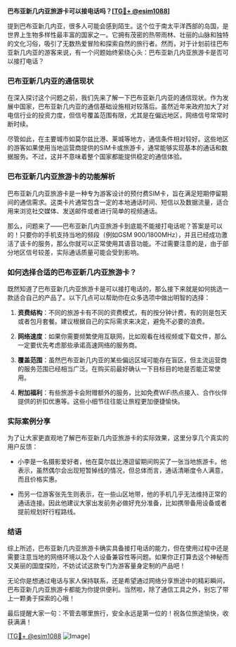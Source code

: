 **巴布亚新几内亚旅游卡可以接电话吗？[[TG💪+ @esim1088](https://t.me/s/esim1088)]**

提到巴布亚新几内亚，很多人可能会感到陌生。这个位于南太平洋西部的岛国，是世界上生物多样性最丰富的国家之一。它拥有茂密的热带雨林、壮丽的山脉和独特的文化习俗，吸引了无数热爱冒险和探索自然的旅行者。然而，对于计划前往巴布亚新几内亚的游客来说，有一个问题始终萦绕心头：巴布亚新几内亚旅游卡是否可以接打电话？

### 巴布亚新几内亚的通信现状

在深入探讨这个问题之前，我们先来了解一下巴布亚新几内亚的通信现状。作为发展中国家，巴布亚新几内亚的通信基础设施相对较落后。虽然近年来政府加大了对电信行业的投资力度，但信号覆盖范围有限，尤其是在偏远地区，网络信号常常时断时续。

尽管如此，在主要城市如莫尔兹比港、莱城等地方，通信条件相对较好。这些地区的游客如果使用当地运营商提供的SIM卡或旅游卡，通常能够实现基本的通话和数据服务。不过，这并不意味着整个国家都能提供稳定的通信体验。

### 巴布亚新几内亚旅游卡的功能解析

巴布亚新几内亚旅游卡是一种专为游客设计的预付费SIM卡，旨在满足短期停留期间的通信需求。这类卡片通常包含一定的本地通话时间、短信以及数据流量，适合用来浏览社交媒体、发送邮件或者进行简单的视频通话。

那么，问题来了——巴布亚新几内亚旅游卡到底能不能接打电话呢？答案是可以的！只要你的手机支持当地的频段（例如GSM 900/1800MHz），并且已经成功激活了该卡的服务，那么你就可以正常使用其语音功能。不过需要注意的是，由于部分地区信号较差，实际通话质量可能会受到影响。

### 如何选择合适的巴布亚新几内亚旅游卡？

既然知道了巴布亚新几内亚旅游卡是可以接打电话的，那么接下来就是如何挑选一款适合自己的产品了。以下几点可以帮助你在众多选项中做出明智的选择：

1. **资费结构**：不同的旅游卡有不同的资费模式，有的按分钟计费，有的则是包天或者包月套餐。建议根据自己的实际需求来决定，避免不必要的浪费。
   
2. **网络速度**：如果你需要频繁使用互联网，比如观看在线视频或下载文件，那么一定要优先考虑那些承诺高速网络的服务商。

3. **覆盖范围**：虽然巴布亚新几内亚的某些偏远区域可能存在盲区，但主流运营商的服务范围已经相当广泛。在购买前最好确认一下目标目的地是否能正常使用。

4. **附加福利**：有些旅游卡会附赠额外的服务，比如免费WiFi热点接入、合作伙伴提供的折扣优惠等。这些小细节往往能让旅程更加便捷愉快。

### 实际案例分享

为了让大家更直观地了解巴布亚新几内亚旅游卡的实际效果，这里分享几个真实的用户反馈：

- 小李是一名摄影爱好者，他在莫尔兹比港逗留期间购买了一张当地旅游卡。他表示，虽然偶尔会出现短暂掉线的情况，但总体而言，通话清晰度令人满意，而且价格实惠。
  
- 而另一位游客张先生则表示，在一些山区地带，他的手机几乎无法维持正常的通话连接。因此他建议大家出发前务必做好充分准备，比如携带备用设备或者提前规划好行程路线。

### 结语

综上所述，巴布亚新几内亚旅游卡确实具备接打电话的能力，但在使用过程中还是需要注意当地的网络环境以及个人设备兼容性等问题。如果你正打算去这个神秘而又美丽的国度探险，不妨试试这款专门为游客量身定制的产品吧！

无论你是想通过电话与家人保持联系，还是希望通过网络分享旅途中的精彩瞬间，巴布亚新几内亚旅游卡都能为你提供便利。当然啦，除了通信工具之外，别忘了带上一颗勇于探索的心哦！

最后提醒大家一句：不管去哪里旅行，安全永远是第一位的！祝各位旅途愉快，收获满满！

[[TG💪+ @esim1088](https://t.me/s/esim1088) ![Image](https://i.postimg.cc/4NQfJmqS/Snipaste-2025-05-13-00-14-12.png)]